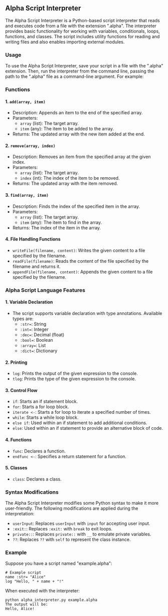 ## Alpha Script Interpreter

The Alpha Script Interpreter is a Python-based script interpreter that reads and executes code from a file with the extension ".alpha". The interpreter provides basic functionality for working with variables, conditionals, loops, functions, and classes. The script includes utility functions for reading and writing files and also enables importing external modules.

### Usage

To use the Alpha Script Interpreter, save your script in a file with the ".alpha" extension. Then, run the interpreter from the command line, passing the path to the ".alpha" file as a command-line argument. For example:


### Functions

#### 1. `add(array, item)`

- Description: Appends an item to the end of the specified array.
- Parameters:
  - `array` (list): The target array.
  - `item` (any): The item to be added to the array.
- Returns: The updated array with the new item added at the end.

#### 2. `remove(array, index)`

- Description: Removes an item from the specified array at the given index.
- Parameters:
  - `array` (list): The target array.
  - `index` (int): The index of the item to be removed.
- Returns: The updated array with the item removed.

#### 3. `find(array, item)`

- Description: Finds the index of the specified item in the array.
- Parameters:
  - `array` (list): The target array.
  - `item` (any): The item to find in the array.
- Returns: The index of the item in the array.

#### 4. File Handling Functions

- `writeFile(filename, content)`: Writes the given content to a file specified by the filename.
- `readFile(filename)`: Reads the content of the file specified by the filename and returns it.
- `appendFile(filename, content)`: Appends the given content to a file specified by the filename.

### Alpha Script Language Features

#### 1. Variable Declaration

- The script supports variable declaration with type annotations. Available types are:
  - `:str=`: String
  - `:int=`: Integer
  - `:dec=`: Decimal (float)
  - `:bool=`: Boolean
  - `:array=`: List
  - `:dict=`: Dictionary

#### 2. Printing

- `log`: Prints the output of the given expression to the console.
- `tlog`: Prints the type of the given expression to the console.

#### 3. Control Flow

- `if`: Starts an if statement block.
- `for`: Starts a for loop block.
- `iterate <-`: Starts a for loop to iterate a specified number of times.
- `while`: Starts a while loop block.
- `else if`: Used within an if statement to add additional conditions.
- `else`: Used within an if statement to provide an alternative block of code.

#### 4. Functions

- `func`: Declares a function.
- `endfunc <-`: Specifies a return statement for a function.

#### 5. Classes

- `class`: Declares a class.

### Syntax Modifications

The Alpha Script Interpreter modifies some Python syntax to make it more user-friendly. The following modifications are applied during the interpretation:

- `userInput`: Replaces `userInput` with `input` for accepting user input.
- `:exit:`: Replaces `:exit:` with `break` to exit loops.
- `private::`: Replaces `private::` with `__` to emulate private variables.
- `??`: Replaces `??` with `self` to represent the class instance.

### Example

Suppose you have a script named "example.alpha":

```alpha
# Example script
name :str= "Alice"
log "Hello, " + name + "!"
```

When executed with the interpreter:

```
python alpha_interpreter.py example.alpha
The output will be:
Hello, Alice!
```
